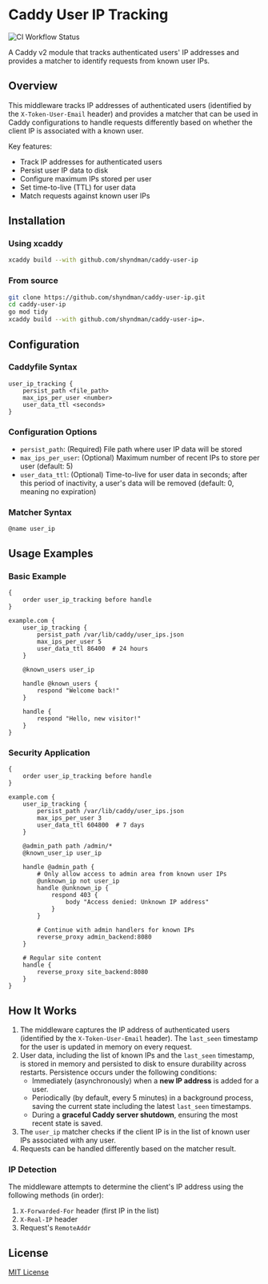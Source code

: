 # Caddy User IP Tracking
![CI Workflow Status](https://github.com/shyndman/caddy-user-ip/actions/workflows/ci.yml/badge.svg)

A Caddy v2 module that tracks authenticated users' IP addresses and provides a matcher to identify requests from known user IPs.

## Overview

This middleware tracks IP addresses of authenticated users (identified by the `X-Token-User-Email` header) and provides a matcher that can be used in Caddy configurations to handle requests differently based on whether the client IP is associated with a known user.

Key features:
- Track IP addresses for authenticated users
- Persist user IP data to disk
- Configure maximum IPs stored per user
- Set time-to-live (TTL) for user data
- Match requests against known user IPs

## Installation

### Using xcaddy

```bash
xcaddy build --with github.com/shyndman/caddy-user-ip
```

### From source

```bash
git clone https://github.com/shyndman/caddy-user-ip.git
cd caddy-user-ip
go mod tidy
xcaddy build --with github.com/shyndman/caddy-user-ip=.
```

## Configuration

### Caddyfile Syntax

```
user_ip_tracking {
    persist_path <file_path>
    max_ips_per_user <number>
    user_data_ttl <seconds>
}
```

### Configuration Options

- `persist_path`: (Required) File path where user IP data will be stored
- `max_ips_per_user`: (Optional) Maximum number of recent IPs to store per user (default: 5)
- `user_data_ttl`: (Optional) Time-to-live for user data in seconds; after this period of inactivity, a user's data will be removed (default: 0, meaning no expiration)

### Matcher Syntax

```
@name user_ip
```

## Usage Examples

### Basic Example

```
{
    order user_ip_tracking before handle
}

example.com {
    user_ip_tracking {
        persist_path /var/lib/caddy/user_ips.json
        max_ips_per_user 5
        user_data_ttl 86400  # 24 hours
    }

    @known_users user_ip

    handle @known_users {
        respond "Welcome back!"
    }

    handle {
        respond "Hello, new visitor!"
    }
}
```

### Security Application

```
{
    order user_ip_tracking before handle
}

example.com {
    user_ip_tracking {
        persist_path /var/lib/caddy/user_ips.json
        max_ips_per_user 3
        user_data_ttl 604800  # 7 days
    }

    @admin_path path /admin/*
    @known_user_ip user_ip

    handle @admin_path {
        # Only allow access to admin area from known user IPs
        @unknown_ip not user_ip
        handle @unknown_ip {
            respond 403 {
                body "Access denied: Unknown IP address"
            }
        }

        # Continue with admin handlers for known IPs
        reverse_proxy admin_backend:8080
    }

    # Regular site content
    handle {
        reverse_proxy site_backend:8080
    }
}
```

## How It Works

1. The middleware captures the IP address of authenticated users (identified by the `X-Token-User-Email` header). The `last_seen` timestamp for the user is updated in memory on every request.
2. User data, including the list of known IPs and the `last_seen` timestamp, is stored in memory and persisted to disk to ensure durability across restarts. Persistence occurs under the following conditions:
    *   Immediately (asynchronously) when a **new IP address** is added for a user.
    *   Periodically (by default, every 5 minutes) in a background process, saving the current state including the latest `last_seen` timestamps.
    *   During a **graceful Caddy server shutdown**, ensuring the most recent state is saved.
3. The `user_ip` matcher checks if the client IP is in the list of known user IPs associated with any user.
4. Requests can be handled differently based on the matcher result.

### IP Detection

The middleware attempts to determine the client's IP address using the following methods (in order):
1. `X-Forwarded-For` header (first IP in the list)
2. `X-Real-IP` header
3. Request's `RemoteAddr`

## License

[MIT License](LICENSE)
